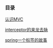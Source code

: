 ### 目录


[认识MVC](aiticles/认识MVC.md)

[interceptor的来龙去脉](aiticles/interceptor的来龙去脉.md)

[spring一个标签的故事](aiticles/spring一个标签的故事.md)
